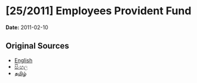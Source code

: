 # [25/2011] Employees Provident Fund

**Date:** 2011-02-10

## Original Sources

- [English](https://documents.gov.lk/view/bills/2011/2/25-2011_E.pdf)
- [සිංහල](https://documents.gov.lk/view/bills/2011/2/25-2011_S.pdf)
- [தமிழ்](https://documents.gov.lk/view/bills/2011/2/25-2011_T.pdf)
